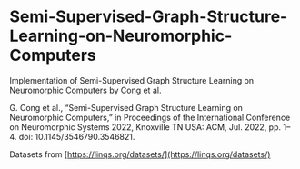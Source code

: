 # Semi-Supervised-Graph-Structure-Learning-on-Neuromorphic-Computers
Implementation of Semi-Supervised Graph Structure Learning on Neuromorphic Computers by Cong et al.

G. Cong et al., “Semi-Supervised Graph Structure Learning on Neuromorphic Computers,” in Proceedings of the International Conference on Neuromorphic Systems 2022, Knoxville TN USA: ACM, Jul. 2022, pp. 1–4. doi: 10.1145/3546790.3546821.

Datasets from [https://linqs.org/datasets/](https://linqs.org/datasets/)
